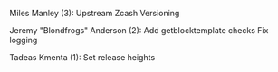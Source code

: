 Miles Manley (3):
      Upstream Zcash
      Versioning

Jeremy "Blondfrogs" Anderson (2):
      Add getblocktemplate checks
      Fix logging
      
Tadeas Kmenta (1):
      Set release heights

